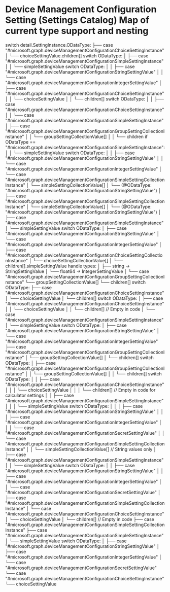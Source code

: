 # Device Management Configuration Setting (Settings Catalog) Map of current type support and nesting

switch detail.SettingInstance.ODataType:
├── case "#microsoft.graph.deviceManagementConfigurationChoiceSettingInstance"
│   └── choiceSettingValue.children[] switch ODataType:
│       ├── case "#microsoft.graph.deviceManagementConfigurationSimpleSettingInstance"
│       │   └── simpleSettingValue switch ODataType:
│       │       ├── case "#microsoft.graph.deviceManagementConfigurationStringSettingValue"
│       │       └── case "#microsoft.graph.deviceManagementConfigurationIntegerSettingValue"
│       ├── case "#microsoft.graph.deviceManagementConfigurationChoiceSettingInstance"
│       │   └── choiceSettingValue
│       │       └── children[] switch ODataType:
│       │           ├── case "#microsoft.graph.deviceManagementConfigurationChoiceSettingInstance"
│       │           └── case "#microsoft.graph.deviceManagementConfigurationSimpleSettingInstance"
│       ├── case "#microsoft.graph.deviceManagementConfigurationGroupSettingCollectionInstance"
│       │   └── groupSettingCollectionValue[]
│       │       └── children if ODataType == "#microsoft.graph.deviceManagementConfigurationSimpleSettingInstance":
│       │           └── simpleSettingValue switch ODataType:
│       │               ├── case "#microsoft.graph.deviceManagementConfigurationStringSettingValue"
│       │               └── case "#microsoft.graph.deviceManagementConfigurationIntegerSettingValue"
│       └── case "#microsoft.graph.deviceManagementConfigurationSimpleSettingCollectionInstance"
│           └── simpleSettingCollectionValue[]
│               └── (@ODataType: "#microsoft.graph.deviceManagementConfigurationStringSettingValue")
│
├── case "#microsoft.graph.deviceManagementConfigurationSimpleSettingCollectionInstance"
│   └── simpleSettingCollectionValue[]
│       └── (@ODataType: "#microsoft.graph.deviceManagementConfigurationStringSettingValue")
│
├── case "#microsoft.graph.deviceManagementConfigurationSimpleSettingInstance"
│   └── simpleSettingValue switch ODataType:
│       ├── case "#microsoft.graph.deviceManagementConfigurationStringSettingValue"
│       └── case "#microsoft.graph.deviceManagementConfigurationIntegerSettingValue"
│
├── case "#microsoft.graph.deviceManagementConfigurationChoiceSettingCollectionInstance"
│   └── choiceSettingCollectionValue[]
│       └── children[].simpleSettingValue handle types:
│           ├── string -> StringSettingValue
│           └── float64 -> IntegerSettingValue
│
└── case "#microsoft.graph.deviceManagementConfigurationGroupSettingCollectionInstance"
    └── groupSettingCollectionValue[]
        └── children[] switch ODataType:
            ├── case "#microsoft.graph.deviceManagementConfigurationChoiceSettingInstance"
            │   └── choiceSettingValue
            │       └── children[] switch ODataType:
            │           ├── case "#microsoft.graph.deviceManagementConfigurationChoiceSettingInstance"
            │           │   └── choiceSettingValue
            │           │       └── children[] // Empty in code
            │           └── case "#microsoft.graph.deviceManagementConfigurationSimpleSettingInstance"
            │               └── simpleSettingValue switch ODataType:
            │                   ├── case "#microsoft.graph.deviceManagementConfigurationStringSettingValue"
            │                   └── case "#microsoft.graph.deviceManagementConfigurationIntegerSettingValue"
            ├── case "#microsoft.graph.deviceManagementConfigurationGroupSettingCollectionInstance"
            │   └── groupSettingCollectionValue[]
            │       └── children[] switch ODataType:
            │           ├── case "#microsoft.graph.deviceManagementConfigurationGroupSettingCollectionInstance"
            │           │   └── groupSettingCollectionValue[]
            │           │       └── children[] switch ODataType:
            │           │           ├── case "#microsoft.graph.deviceManagementConfigurationChoiceSettingInstance"
            │           │           │   └── choiceSettingValue
            │           │           │       └── children[] // Empty in code for calculator settings
            │           │           ├── case "#microsoft.graph.deviceManagementConfigurationSimpleSettingInstance"
            │           │           │   └── simpleSettingValue switch ODataType:
            │           │           │       ├── case "#microsoft.graph.deviceManagementConfigurationStringSettingValue"
            │           │           │       ├── case "#microsoft.graph.deviceManagementConfigurationIntegerSettingValue"
            │           │           │       └── case "#microsoft.graph.deviceManagementConfigurationSecretSettingValue"
            │           │           └── case "#microsoft.graph.deviceManagementConfigurationSimpleSettingCollectionInstance"
            │           │               └── simpleSettingCollectionValue[] // String values only
            │           ├── case "#microsoft.graph.deviceManagementConfigurationSimpleSettingInstance"
            │           │   └── simpleSettingValue switch ODataType:
            │           │       ├── case "#microsoft.graph.deviceManagementConfigurationStringSettingValue"
            │           │       ├── case "#microsoft.graph.deviceManagementConfigurationIntegerSettingValue"
            │           │       └── case "#microsoft.graph.deviceManagementConfigurationSecretSettingValue"
            │           ├── case "#microsoft.graph.deviceManagementConfigurationSimpleSettingCollectionInstance"
            │           └── case "#microsoft.graph.deviceManagementConfigurationChoiceSettingInstance"
            │               └── choiceSettingValue
            │                   └── children[] // Empty in code
            ├── case "#microsoft.graph.deviceManagementConfigurationSimpleSettingCollectionInstance"
            ├── case "#microsoft.graph.deviceManagementConfigurationSimpleSettingInstance"
            │   └── simpleSettingValue switch ODataType:
            │       ├── case "#microsoft.graph.deviceManagementConfigurationStringSettingValue"
            │       ├── case "#microsoft.graph.deviceManagementConfigurationIntegerSettingValue"
            │       └── case "#microsoft.graph.deviceManagementConfigurationSecretSettingValue"
            └── case "#microsoft.graph.deviceManagementConfigurationChoiceSettingInstance"
                └── choiceSettingValue
